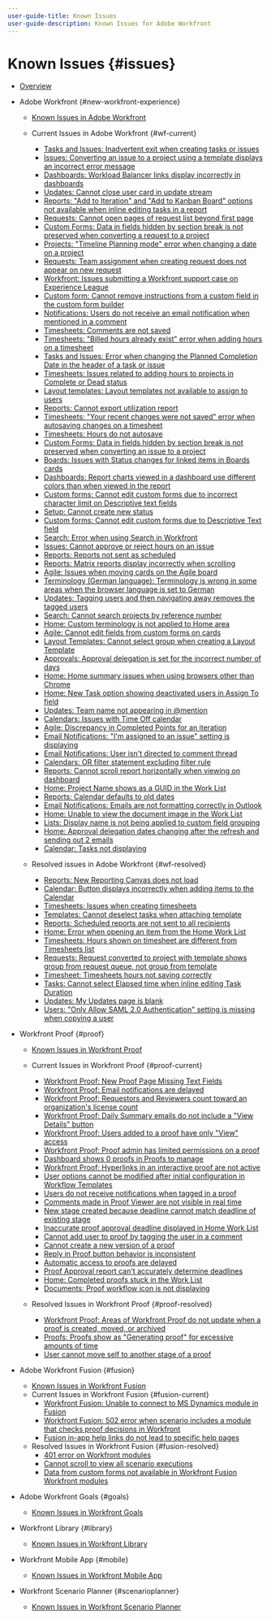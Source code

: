 ```yaml
---
user-guide-title: Known Issues
user-guide-description: Known Issues for Adobe Workfront
---
```


# Known Issues {#issues}

+ [Overview](overview.md)

+ Adobe Workfront {#new-workfront-experience}
  + [Known Issues in Adobe Workfront](newworkfrontexperience.md)
  + Current Issues in Adobe Workfront {#wf-current}
    + [Tasks and Issues: Inadvertent exit when creating tasks or issues](known-issues-workfront/wf-inadvertent-exit-creating-tasks-or-issues.md)
    + [Issues: Converting an issue to a project using a template displays an incorrect error message](known-issues-workfront/wf-converting-issue-to-project-missing-error-message.md)
    + [Dashboards: Workload Balancer links display incorrectly in dashboards](known-issues-workfront/wf-dashboard-workload-balancer-links-display-incorrectly.md)
    + [Updates: Cannot close user card in update stream](known-issues-workfront/wf-updates-cant-close-user-card.md)
    + [Reports: "Add to Iteration" and "Add to Kanban Board" options not available when inline editing tasks in a report](known-issues-workfront/wf-reports-no-option-to-add-to-kanban.md)
    + [Requests: Cannot open pages of request list beyond first page](known-issues-workfront/wf-requests-cannot-open-second-page-of-requests-list.md)
    + [Custom Forms: Data in fields hidden by section break is not preserved when converting a request to a project](known-issues-workfront/wf-requests-cust-form-data-hidden-not-converted.md)
    + [Projects: "Timeline Planning mode" error when changing a date on a project](known-issues-workfront/wf-projects-error-when-using-timeline-planning.md)
    + [Requests: Team assignment when creating request does not appear on new request](known-issues-workfront/wf-teams-assignment-lost-when-creating-requests.md)
    + [Workfront: Issues submitting a Workfront support case on Experience League](known-issues-workfront/wf-support-issues-submitting-support-case.md)
    + [Custom form: Cannot remove instructions from a custom field in the custom form builder](known-issues-workfront/wf-cust-form-cannot-remove-instructions-from-field.md)
    + [Notifications: Users do not receive an email notification when mentioned in a comment](known-issues-workfront/wf-notif-users-not-receive-email-when-mentioned.md)
    + [Timesheets: Comments are not saved](known-issues-workfront/resolved-issues-wf/wf-timesheets-comments-not-save.md)
    + [Timesheets: "Billed hours already exist" error when adding hours on a timesheet](known-issues-workfront/wf-timesheets-billed-hours-already-exist.md)
    + [Tasks and Issues: Error when changing the Planned Completion Date in the header of a task or issue](known-issues-workfront/resolved-issues-wf/wf-500-error-planned-completion.md)
    + [Timesheets: Issues related to adding hours to projects in Complete or Dead status](known-issues-workfront/wf-timesheets-add-hours-to-complete-dead.md)
    + [Layout templates: Layout templates not available to assign to users](known-issues-workfront/wf-layout-templates-not-available-to-assign.md)
    + [Reports: Cannot export utilization report](known-issues-workfront/wf-reports-cannot-export-utilization-report.md)
    + [Timesheets: "Your recent changes were not saved" error when autosaving changes on a timesheet](known-issues-workfront/wf-timesheets-recent-changes-not-saved-error.md)
    + [Timesheets: Hours do not autosave](known-issues-workfront/wf-timesheets-hours-do-not-autosave.md)
    + [Custom Forms: Data in fields hidden by section break is not preserved when converting an issue to a project](known-issues-workfront/wf-custom-forms-data-lost-hidden-section-break.md)
    + [Boards: Issues with Status changes for linked items in Boards cards](known-issues-workfront/resolved-issues-wf/wf-boards-issues-status-change.md)
    + [Dashboards: Report charts viewed in a dashboard use different colors than when viewed in the report](known-issues-workfront/wf-dashboard-reports-wrong-color.md)
    + [Custom forms: Cannot edit custom forms due to incorrect character limit on Descriptive text fields](known-issues-workfront/wf-custom-form-incorrect-character-limit.md)
    + [Setup: Cannot create new status](known-issues-workfront/resolved-issues-wf/wf-cannot-create-new-status.md)
    + [Custom forms: Cannot edit custom forms due to Descriptive Text field](known-issues-workfront/wf-cust-form-descr-text-label-error.md)
    + [Search: Error when using Search in Workfront](known-issues-workfront/wf-search-error-using-search.md) 
    + [Issues: Cannot approve or reject hours on an issue](known-issues-workfront/wf-issues-cannot-approve-hours.md)
    + [Reports: Reports not sent as scheduled](known-issues-workfront/wf-reports-not-sent-as-scheduled.md)
    + [Reports: Matrix reports display incorrectly when scrolling](known-issues-workfront/wf-reports-matrix-display-incorrectly.md)
    + [Agile: Issues when moving cards on the Agile board](known-issues-workfront/wf-agile-issues-moving-cards.md)
    + [Terminology (German language): Terminology is wrong in some areas when the browser language is set to German](known-issues-workfront/wf-terminology-in-german.md)
    + [Updates: Tagging users and then navigating away removes the tagged users](known-issues-workfront/resolved-issues-wf/wf-updates-tag-users-navigate-away-untags.md)
    + [Search: Cannot search projects by reference number](known-issues-workfront/wf-search-cannot-search-proj-by-ref-number.md)
    + [Home: Custom terminology is not applied to Home area](known-issues-workfront/wf-home-custom-term-not-applied-to-home.md)
    + [Agile: Cannot edit fields from custom forms on cards](known-issues-workfront/wf-agile-cannot-edit-fields-custom-cards.md)
    + [Layout Templates: Cannot select group when creating a Layout Template](known-issues-workfront/wf-layout-templ-cannot-select-group.md)
    + [Approvals: Approval delegation is set for the incorrect number of days](known-issues-workfront/wf-approval-delegation-incorrect-number-of-days.md)
    + [Home: Home summary issues when using browsers other than Chrome](known-issues-workfront/wf-home-summary-issues-when-not-using-chrome.md)
    + [Home: New Task option showing deactivated users in Assign To field](known-issues-workfront/wf-home-new-task-option-showing-deactivated-users.md)
    + [Updates: Team name not appearing in @mention](known-issues-workfront/wf-updates-team-name-not-in-mention.md)
    + [Calendars: Issues with Time Off calendar](known-issues-workfront/wf-calendars-issue-time-off.md)
    + [Agile: Discrepancy in Completed Points for an iteration](known-issues-workfront/wf-agile-discrepancy-in-completed-points.md)
    + [Email Notifications: "I'm assigned to an issue" setting is displaying](known-issues-workfront/wf-email-notif-im-assigned-to-issue-displaying.md)
    + [Email Notifications: User isn't directed to comment thread](known-issues-workfront/wf-email-notif-user-not-directed-to-thread.md)
    + [Calendars: OR filter statement excluding filter rule](known-issues-workfront/wf-calendars-or-filter-statement.md)
    + [Reports: Cannot scroll report horizontally when viewing on dashboard](known-issues-workfront/wf-reports-cannot-scroll-horizontally.md)
    + [Home: Project Name shows as a GUID in the Work List](known-issues-workfront/wf-home-project-name-shows-as-guid.md)
    + [Reports: Calendar defaults to old dates](known-issues-workfront/wf-reports-caledar-defaults-to-old-dates.md)
    + [Email Notifications: Emails are not formatting correctly in Outlook](known-issues-workfront/wf-email-notif-not-formatting-in-outlook.md) 
    + [Home: Unable to view the document image in the Work List](known-issues-workfront/wf-home-unable-to-view-document-image.md)
    + [Lists: Display name is not being applied to custom field grouping](known-issues-workfront/wf-lists-display-name-not-applied-to-grouping.md)
    + [Home: Approval delegation dates changing after the refresh and sending out 2 emails](known-issues-workfront/wf-home-approval-delegation-dates-changing.md)
    + [Calendar: Tasks not displaying](known-issues-workfront/wf-calendar-tasks-not-displaying.md)

  + Resolved issues in Adobe Workfront {#wf-resolved}
    + [Reports: New Reporting Canvas does not load](known-issues-workfront/resolved-issues-wf/wf-reports-new-canvas-does-not-load.md)
    + [Calendar: Button displays incorrectly when adding items to the Calendar](known-issues-workfront/resolved-issues-wf/wf-calendar-button-displays-incorrectly.md)
    + [Timesheets: Issues when creating timesheets](known-issues-workfront/resolved-issues-wf/wf-timesheets-issues-creating-timesheets.md)
    + [Templates: Cannot deselect tasks when attaching template](known-issues-workfront/resolved-issues-wf/wf-templ-cannot-deselect-tasks.md)
    + [Reports: Scheduled reports are not sent to all recipients](known-issues-workfront/resolved-issues-wf/wf-reports-scheduled-not-sent-to-all.md)
    + [Home: Error when opening an item from the Home Work List](known-issues-workfront/resolved-issues-wf/wf-home-error-opening-item-work-list.md)
    + [Timesheets: Hours shown on timesheet are different from Timesheets list](known-issues-workfront/resolved-issues-wf/wf-timesheets-hours-different-in-list.md)
    + [Requests: Request converted to project with template shows group from request queue, not group from template](known-issues-workfront/resolved-issues-wf/wf-requests-converted-shows-group-from-queue.md)
    + [Timesheet: Timesheets hours not saving correctly](known-issues-workfront/resolved-issues-wf/wf-timesheets-hours-not-autosaving-correctly.md)
    + [Tasks: Cannot select Elapsed time when inline editing Task Duration](known-issues-workfront/resolved-issues-wf/wf-tasks-cannot-select-elapsed-time.md)
    + [Updates: My Updates page is blank](known-issues-workfront/resolved-issues-wf/wf-updates-my-updates-blank.md)
    + [Users: "Only Allow SAML 2.0 Authentication" setting is missing when copying a user](known-issues-workfront/resolved-issues-wf/wf-users-only-allow-saml-setting-missing.md)



+ Workfront Proof {#proof}
  + [Known Issues in Workfront Proof](workfrontproof.md)
  + Current Issues in Workfront Proof {#proof-current}
    + [Workfront Proof: New Proof Page Missing Text Fields](known-issues-workfront-proof/proof-new-page-missing-text-fields)
    + [Workfront Proof: Email notifications are delayed](known-issues-workfront-proof/proof-delays-receiving-email-notifications.md)
    + [Workfront Proof: Requestors and Reviewers count toward an organization's license count](known-issues-workfront-proof/proof-requestor-reviewer-count-as-licenses.md)
    + [Workfront Proof: Daily Summary emails do not include a "View Details" button](known-issues-workfront-proof/proof-daily-summary-email-no-view-details-button.md)
    + [Workfront Proof: Users added to a proof have only "View" access](known-issues-workfront-proof/proof-added-users-have-only-view.md) 
    + [Workfront Proof: Proof admin has limited permissions on a proof](known-issues-workfront-proof/proof-admin-has-limited-permissions.md)
    + [Dashboard shows 0 proofs in Proofs to manage](known-issues-workfront-proof/zero-proofs-to-manage.md)
    + [Workfront Proof: Hyperlinks in an interactive proof are not active](known-issues-workfront-proof/proof-hyperlinks-are-not-active.md)
    + [User options cannot be modified after initial configuration in Workflow Templates](known-issues-workfront-proof/user-options-cannot-be-modified-after-initial-configuration.md)
    + [Users do not receive notifications when tagged in a proof](known-issues-workfront-proof/users-do-not-receive-notifications-when-tagged-in-a-proof.md)
    + [Comments made in Proof Viewer are not visible in real time](known-issues-workfront-proof/comments-not-visible-in-real-time.md)
    + [New stage created because deadline cannot match deadline of existing stage](known-issues-workfront-proof/new-stage-created.md)
    + [Inaccurate proof approval deadline displayed in Home Work List](known-issues-workfront-proof/inaccurate-proof-approval-deadline-displayed.md)
    + [Cannot add user to proof by tagging the user in a comment](known-issues-workfront-proof/cannot-add-user-to-proof.md)
    + [Cannot create a new version of a proof](known-issues-workfront-proof/cannot-create-a-new-version-of-a-proof.md)
    + [Reply in Proof button behavior is inconsistent](known-issues-workfront-proof/reply-in-proof-button-behavior-is-inconsistent.md)
    + [Automatic access to proofs are delayed](known-issues-workfront-proof/automatic-access-to-proofs-are-delayed.md)
    + [Proof Approval report can't accurately determine deadlines](known-issues-workfront-proof/proof-approval-report-cant-accurately-determine-deadlines.md)
    + [Home: Completed proofs stuck in the Work List](known-issues-workfront-proof/completed-proofs-stuck-in-the-work-list.md)
    + [Documents: Proof workflow icon is not displaying](known-issues-workfront-proof/proof-workflow-icon-is-not-displaying.md)

  + Resolved Issues in Workfront Proof {#proof-resolved}
    + [Workfront Proof: Areas of Workfront Proof do not update when a proof is created, moved, or archived](known-issues-workfront-proof/resolved-issues-proof/proof-areas-not-update-when-proof-moved.md)
    + [Proofs: Proofs show as "Generating proof" for excessive amounts of time](known-issues-workfront-proof/resolved-issues-proof/generating-proof-for-excessive-amounts-of-time.md)
    + [User cannot move self to another stage of a proof](known-issues-workfront-proof/resolved-issues-proof/user-cannot-move-self-to-another-stage-of-a-proof.md)

+ Adobe Workfront Fusion {#fusion}
  + [Known Issues in Workfront Fusion](workfrontfusion.md)
  + Current Issues in Workfront Fusion {#fusion-current}
    + [Workfront Fusion: Unable to connect to MS Dynamics module in Fusion](known-issues-workfront-fusion/fusion-unable-to-connect-to-ms-dynamics-module)
    + [Workfront Fusion: 502 error when scenario includes a module that checks proof decisions in Workfront](known-issues-workfront-fusion/fusion-502-error-when-checking-proof-decision.md)
    + [Fusion in-app help links do not lead to specific help pages](known-issues-workfront-fusion/help-links-in-modules-not-working.md)
  + Resolved Issues in Workfront Fusion {#fusion-resolved}
    + [401 error on Workfront modules](known-issues-workfront-fusion/resolved-issues-fusion/401-error-on-workfront-modules.md)
    + [Cannot scroll to view all scenario executions](known-issues-workfront-fusion/resolved-issues-fusion/cannot-scroll-to-view-all-scenario-executions.md)
    + [Data from custom forms not available in Workfront Fusion Workfront modules](known-issues-workfront-fusion/resolved-issues-fusion/data-from-custom-forms-not-available.md)

+ Adobe Workfront Goals {#goals}
  + [Known Issues in Workfront Goals](workfrontgoals.md)
+ Workfront Library {#library}
  + [Known Issues in Workfront Library](workfrontlibrary.md)
+ Workfront Mobile App {#mobile}
  + [Known Issues in Workfront Mobile App](workfrontmobile.md)
+ Workfront Scenario Planner {#scenarioplanner}
  + [Known Issues in Workfront Scenario Planner](workfrontscenarioplanner.md)

<!--

Articles must be added to this TOC file in order to render.

Use this list format to specify links to articles and section headings that expand and collapse in the left rail of the user guide.

An article link CANNOT be used as a section heading.

Page url - https://one.workfront.com/s/article/Known-Issues

Known Issues in the new Workfront experience
Known Issues in Workfront Fusion
Known Issues in Workfront Goals
Known Issues in Workfront Library
Known Issues in the Workfront Mobile App
Known Issues in Workfront Proof
Known Issues in Workfront Scenario Planner

-->
